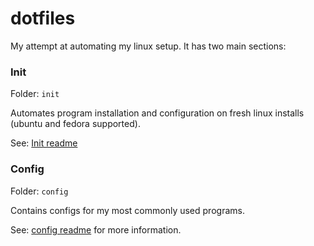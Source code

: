 # dotfiles

My attempt at automating my linux setup. It has two main sections:

### Init

Folder: `init`

Automates program installation and configuration on fresh linux installs (ubuntu and fedora supported).

See: [Init readme](init/README.md)

### Config

Folder: `config`

Contains configs for my most commonly used programs.

See: [config readme](config/README.md) for more information.
